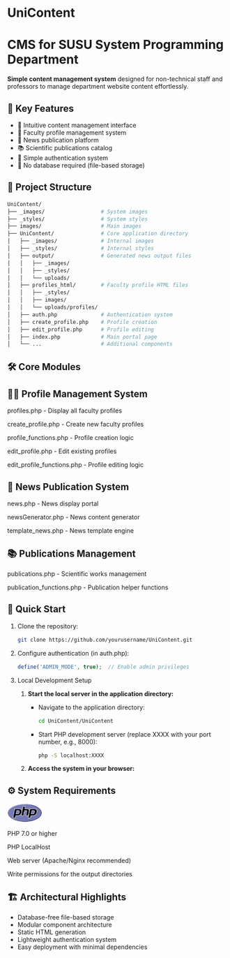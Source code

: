 # UniContent
# CMS for SUSU System Programming Department

**Simple content management system** designed for non-technical staff and professors to manage department website content effortlessly.
## 🌟 Key Features

- 📝 Intuitive content management interface
- 👥 Faculty profile management system
- 📰 News publication platform
- 📚 Scientific publications catalog
- 🔐 Simple authentication system
- 🚀 No database required (file-based storage)

## 📂 Project Structure

```bash
UniContent/
├── _images/                  # System images
├── _styles/                  # System styles
├── images/                   # Main images
├── UniContent/               # Core application directory
│   ├── _images/              # Internal images
│   ├── _styles/              # Internal styles
│   ├── output/               # Generated news output files
│   │   ├── _images/
│   │   ├── _styles/
│   │   └── uploads/
│   ├── profiles_html/        # Faculty profile HTML files
│   │   ├── _styles/
│   │   ├── images/
│   │   └── uploads/profiles/
│   ├── auth.php              # Authentication system
│   ├── create_profile.php    # Profile creation
│   ├── edit_profile.php      # Profile editing
│   ├── index.php             # Main portal page
│   └── ...                   # Additional components
```
## 🛠 Core Modules
## 👨‍🏫 Profile Management System
profiles.php - Display all faculty profiles

create_profile.php - Create new faculty profiles

profile_functions.php - Profile creation logic

edit_profile.php - Edit existing profiles

edit_profile_functions.php - Profile editing logic

## 📰 News Publication System
news.php - News display portal

newsGenerator.php - News content generator

template_news.php - News template engine

## 📚 Publications Management
publications.php - Scientific works management

publication_functions.php - Publication helper functions

## 🚀 Quick Start
<ol>
<li>Clone the repository:</li>

```bash
git clone https://github.com/yourusername/UniContent.git
```
<li>Configure authentication (in auth.php):</li>

```php
define('ADMIN_MODE', true);  // Enable admin privileges
```

<li>Local Development Setup</li>

1. **Start the local server in the application directory:**
   - Navigate to the application directory:
     ```bash
     cd UniContent/UniContent
     ```
   - Start PHP development server (replace XXXX with your port number, e.g., 8000):
     ```bash
     php -S localhost:XXXX
     ```

2. **Access the system in your browser:**
</ol>

## ⚙️ System Requirements
[<img src="images/PHP-logo.svg" width="80" alt="PHP Logo">](https://www.php.net/)

PHP 7.0 or higher

PHP LocalHost

Web server (Apache/Nginx recommended)

Write permissions for the output directories

## 🏗️ Architectural Highlights
<ul>
<li>Database-free file-based storage</li>
<li>Modular component architecture</li>
<li>Static HTML generation</li>
<li>Lightweight authentication system</li>
<li>Easy deployment with minimal dependencies</li>
</ul>

